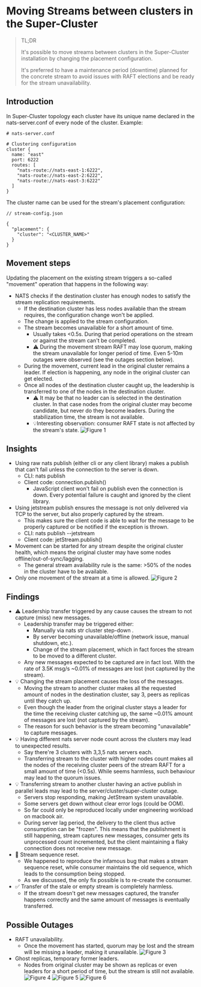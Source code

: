 # Moving Streams between clusters in the Super-Cluster

> TL;DR
>
> It's possible to move streams between clusters in the Super-Cluster installation by changing the placement configuration.
>
> It's preferred to have a maintenance period (downtime) planned for the concrete stream to avoid issues with RAFT elections and be ready for the stream unavailability.

## Introduction

In Super-Cluster topology each cluster have its unique name declared in the nats-server.conf of every node of the cluster. Example:

```
# nats-server.conf

# Clustering configuration
cluster {
  name: "east"
  port: 6222
  routes: [
    "nats-route://nats-east-1:6222",
    "nats-route://nats-east-2:6222",
    "nats-route://nats-east-3:6222"
  ]
}
```

The cluster name can be used for the stream's placement configuration:

```jsonc
// stream-config.json

{
  "placement": {
    "cluster": "<CLUSTER_NAME>"
  }
}
```

## Movement steps

Updating the placement on the existing stream triggers a so-called "movement" operation that happens in the following way:

- NATS checks if the destination cluster has enough nodes to satisfy the stream replication requirements.
  - If the destination cluster has less nodes available than the stream requires, the configuration change won't be applied.
  - The change is applied to the stream configuration.
  - The stream becomes unavailable for a short amount of time.
    - Usually takes <0.5s. During that period operations on the stream or against the stream can't be completed.
    - ⚠️ During the movement stream RAFT may lose quorum, making the stream unavailable for longer period of time. Even 5-10m outages were observed (see the outages section below).
  - During the movement, current lead in the original cluster remains a leader. If election is happening, any node in the original cluster can get elected.
  - Once all nodes of the destination cluster caught up, the leadership is transferred to one of the nodes in the destination cluster.
    - ⚠️ It may be that no leader can is selected in the destination cluster. In that case nodes from the original cluster may become candidate, but never do they become leaders. During the stabilization time, the stream is not available.
    - 💡Interesting observation: consumer RAFT state is not affected by the stream's state.
      ![Figure 1](./assets/figure1.png)

## Insights

- Using raw nats publish (either cli or any client library) makes a publish that can't fail unless the connection to the server is down.
  - CLI: nats publish
  - Client code: connection.publish()
    - JavaScript client won't fail on publish even the connection is down. Every potential failure is caught and ignored by the client library.
- Using jetstream publish ensures the message is not only delivered via TCP to the server, but also properly captured by the stream.
  - This makes sure the client code is able to wait for the message to be properly captured or be notified if the exception is thrown.
  - CLI: nats publish --jetstream
  - Client code: jetStream.publish()
- Movement can be started for any stream despite the original cluster health, which means the original cluster may have some nodes offline/out-of-sync/lagging.
  - The general stream availability rule is the same: >50% of the nodes in the cluster have to be available.
- Only one movement of the stream at a time is allowed.
  ![Figure 2](./assets/figure2.png)

## Findings

- ⚠️ Leadership transfer triggered by any cause causes the stream to not capture (miss) new messages.
  - Leadership transfer may be triggered either:
    - Manually via nats str cluster step-down .
    - By server becoming unavailable/offline (network issue, manual shutdown, etc.).
    - Change of the stream placement, which in fact forces the stream to be moved to a different cluster.
  - Any new messages expected to be captured are in fact lost. With the rate of 3.5K msg/s ~0.01% of messages are lost (not captured by the stream).
- 💡 Changing the stream placement causes the loss of the messages.
  - Moving the stream to another cluster makes all the requested amount of nodes in the destination cluster, say 3, peers as replicas until they catch up.
  - Even though the leader from the original cluster stays a leader for the time the receiving cluster catching up, the same ~0.01% amount of messages are lost (not captured by the stream).
  - The reason for such behavior is the stream becoming "unavailable" to capture messages.
- 💡 Having different nats server node count across the clusters may lead to unexpected results.
  - Say there're 3 clusters with 3,3,5 nats servers each.
  - Transferring stream to the cluster with higher nodes count makes all the nodes of the receiving cluster peers of the stream RAFT for a small amount of time (<0.5s). While seems harmless, such behaviour may lead to the quorum issues.
- 💡 Transferring stream to another cluster having an active publish in parallel leads may lead to the server/cluster/super-cluster outage.
  - Servers stop responding, making JetStream system unavailable.
  - Some servers get down without clear error logs (could be OOM).
  - So far could only be reproduced locally under engineering workload on macbook air.
  - During server lag period, the delivery to the client thus active consumption can be "frozen". This means that the publishment is still happening, stream captures new messages, consumer gets its unprocessed count incremented, but the client maintaining a flaky connection does not receive new message.
- 📝 Stream sequence reset.
  - We happened to reproduce the infamous bug that makes a stream sequence reset, while consumer maintains the old sequence, which leads to the consumption being stopped.
  - As we discussed, the only fix possible is to re-create the consumer.
- ✅ Transfer of the stale or empty stream is completely harmless.
  - If the stream doesn't get new messages captured, the transfer happens correctly and the same amount of messages is eventually transferred.

## Possible Outages

- RAFT unavailability.
  - Once the movement has started, quorum may be lost and the stream will be missing a leader, making it unavailable.
    ![Figure 3](./assets/figure3.png)
- Ghost replicas, temporary former leaders.
  - Nodes from original cluster may be shown as replicas or even leaders for a short period of time, but the stream is still not available.
    ![Figure 4](./assets/figure4.png)
    ![Figure 5](./assets/figure5.png)
    ![Figure 6](./assets/figure6.png)
